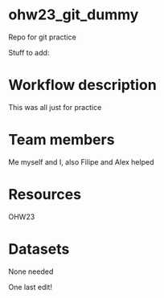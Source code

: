 # ohw23_git_dummy
Repo for git practice

Stuff to add:
# Workflow description
This was all just for practice

# Team members
Me myself and I, also Filipe and Alex helped

# Resources
OHW23

# Datasets
None needed 

One last edit! 
